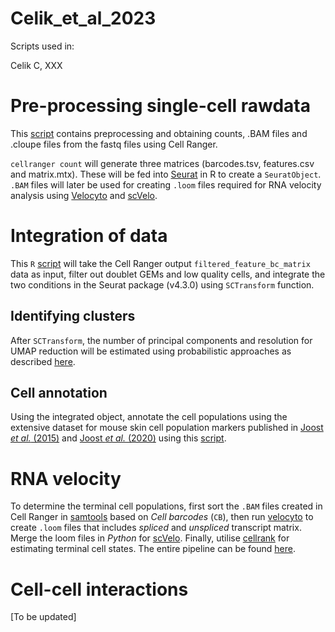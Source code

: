 # Celik_et_al_2023
Scripts used in:

Celik C, XXX

# Pre-processing single-cell rawdata

This [script](cellranger_scripts.md) contains preprocessing and obtaining counts, .BAM files and .cloupe files from the fastq files using Cell Ranger.

```cellranger count``` will generate three matrices (barcodes.tsv, features.csv and matrix.mtx). These will be fed into [Seurat](https://satijalab.org/seurat/) in R to create a ```SeuratObject```.
```.BAM``` files will later be used for creating ```.loom``` files required for RNA velocity analysis using [Velocyto](http://velocyto.org/velocyto.py/tutorial/analysis.html#analysis) and [scVelo](http://scvelo.readthedocs.io).

# Integration of data

This ```R``` [script](seurat_preprocessing.r) will take the Cell Ranger output ```filtered_feature_bc_matrix``` data as input, filter out doublet GEMs and low quality cells, and integrate the two conditions in the Seurat package (v4.3.0) using ```SCTransform``` function.

## Identifying clusters

After ```SCTransform```, the number of principal components and resolution for UMAP reduction will be estimated using probabilistic approaches as described [here](clusters.md).

## Cell annotation

Using the integrated object, annotate the cell populations using the extensive dataset for mouse skin cell population markers published in [Joost _et al._ (2015)](https://doi.org/10.1016/j.cels.2016.08.010) and [Joost _et al._ (2020)](https://doi.org/10.1016/j.stem.2020.01.012) using this [script](annotation.md).

# RNA velocity

To determine the terminal cell populations, first sort the ```.BAM``` files created in Cell Ranger in [samtools](http://samtools.github.io) based on _Cell barcodes_ (```CB```), then run [velocyto](http://velocyto.org/velocyto.py/tutorial/analysis.html) to create ```.loom``` files that includes _spliced_ and _unspliced_ transcript matrix. Merge the loom files in _Python_ for [scVelo](https://scvelo.readthedocs.io/en/stable/). Finally, utilise [cellrank](http://cellrank.readthedocs.io) for estimating terminal cell states. The entire pipeline can be found [here](velocity.md).

# Cell-cell interactions

[To be updated]
